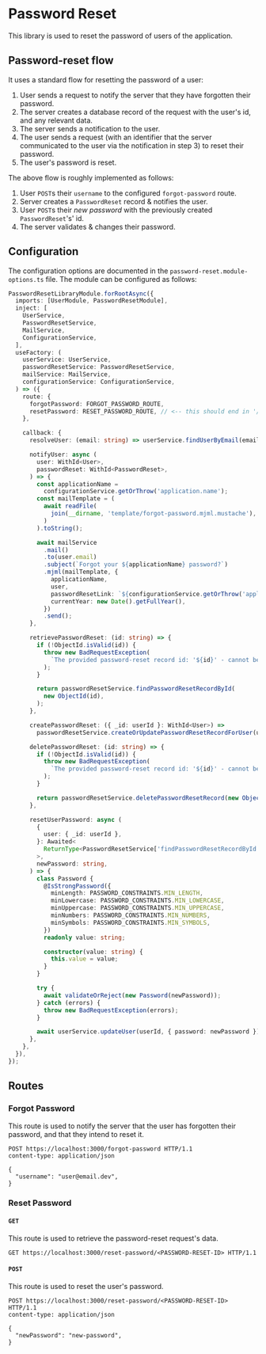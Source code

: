 # Password Reset

This library is used to reset the password of users of the application.

## Password-reset flow

It uses a standard flow for resetting the password of a user:

1. User sends a request to notify the server that they have forgotten their password.
2. The server creates a database record of the request with the user's id, and any relevant data.
3. The server sends a notification to the user.
4. The user sends a request (with an identifier that the server communicated to the user via the notification in step 3) to reset their password.
5. The user's password is reset.

The above flow is roughly implemented as follows:

1. User `POST`s their `username` to the configured `forgot-password` route.
2. Server creates a `PasswordReset` record & notifies the user.
3. User `POST`s their _new password_ with the previously created `PasswordReset`'s' id.
4. The server validates & changes their password.

## Configuration

The configuration options are documented in the `password-reset.module-options.ts` file. The module can be configured as follows:

```ts
PasswordResetLibraryModule.forRootAsync({
  imports: [UserModule, PasswordResetModule],
  inject: [
    UserService,
    PasswordResetService,
    MailService,
    ConfigurationService,
  ],
  useFactory: (
    userService: UserService,
    passwordResetService: PasswordResetService,
    mailService: MailService,
    configurationService: ConfigurationService,
  ) => ({
    route: {
      forgotPassword: FORGOT_PASSWORD_ROUTE,
      resetPassword: RESET_PASSWORD_ROUTE, // <-- this should end in '/:id'
    },

    callback: {
      resolveUser: (email: string) => userService.findUserByEmail(email),

      notifyUser: async (
        user: WithId<User>,
        passwordReset: WithId<PasswordReset>,
      ) => {
        const applicationName =
          configurationService.getOrThrow('application.name');
        const mailTemplate = (
          await readFile(
            join(__dirname, 'template/forgot-password.mjml.mustache'),
          )
        ).toString();

        await mailService
          .mail()
          .to(user.email)
          .subject(`Forgot your ${applicationName} password?`)
          .mjml(mailTemplate, {
            applicationName,
            user,
            passwordResetLink: `${configurationService.getOrThrow('application.frontendUrl')}/password-reset/${passwordReset._id}`,
            currentYear: new Date().getFullYear(),
          })
          .send();
      },

      retrievePasswordReset: (id: string) => {
        if (!ObjectId.isValid(id)) {
          throw new BadRequestException(
            `The provided password-reset record id: '${id}' - cannot be converted to an ObjectId.`,
          );
        }

        return passwordResetService.findPasswordResetRecordById(
          new ObjectId(id),
        );
      },

      createPasswordReset: ({ _id: userId }: WithId<User>) =>
        passwordResetService.createOrUpdatePasswordResetRecordForUser(userId),

      deletePasswordReset: (id: string) => {
        if (!ObjectId.isValid(id)) {
          throw new BadRequestException(
            `The provided password-reset record id: '${id}' - cannot be converted to an ObjectId.`,
          );
        }

        return passwordResetService.deletePasswordResetRecord(new ObjectId(id));
      },

      resetUserPassword: async (
        {
          user: { _id: userId },
        }: Awaited<
          ReturnType<PasswordResetService['findPasswordResetRecordById']>
        >,
        newPassword: string,
      ) => {
        class Password {
          @IsStrongPassword({
            minLength: PASSWORD_CONSTRAINTS.MIN_LENGTH,
            minLowercase: PASSWORD_CONSTRAINTS.MIN_LOWERCASE,
            minUppercase: PASSWORD_CONSTRAINTS.MIN_UPPERCASE,
            minNumbers: PASSWORD_CONSTRAINTS.MIN_NUMBERS,
            minSymbols: PASSWORD_CONSTRAINTS.MIN_SYMBOLS,
          })
          readonly value: string;

          constructor(value: string) {
            this.value = value;
          }
        }

        try {
          await validateOrReject(new Password(newPassword));
        } catch (errors) {
          throw new BadRequestException(errors);
        }

        await userService.updateUser(userId, { password: newPassword });
      },
    },
  }),
});
```

## Routes

### Forgot Password

This route is used to notify the server that the user has forgotten their password, and that they intend to reset it.

```http
POST https://localhost:3000/forgot-password HTTP/1.1
content-type: application/json

{
  "username": "user@email.dev",
}
```

### Reset Password

#### `GET`

This route is used to retrieve the password-reset request's data.

```http
GET https://localhost:3000/reset-password/<PASSWORD-RESET-ID> HTTP/1.1
```

#### `POST`

This route is used to reset the user's password.

```http
POST https://localhost:3000/reset-password/<PASSWORD-RESET-ID> HTTP/1.1
content-type: application/json

{
  "newPassword": "new-password",
}
```
